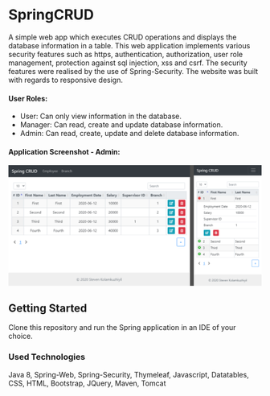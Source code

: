 # SpringCRUD

A simple web app which executes CRUD operations and displays the database information in a table. This web application implements various security features such as https, authentication, authorization, user role management, protection against sql injection, xss and csrf. The security features were realised by the use of Spring-Security. The website was built with 
regards to responsive design.

#### User Roles:
- User: Can only view information in the database.
- Manager: Can read, create and update database information.
- Admin: Can read, create, update and delete database information.


#### Application Screenshot - Admin:
![Application Screenshot](./SpringCRUD_Screenshot.png)

## Getting Started

Clone this repository and run the Spring application in an IDE of your choice.

### Used Technologies

Java 8, Spring-Web, Spring-Security, Thymeleaf, Javascript, Datatables, CSS, HTML, Bootstrap, JQuery, Maven, Tomcat
